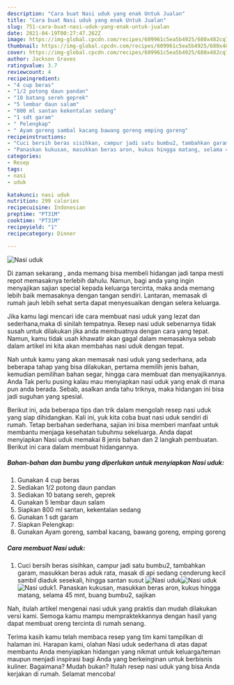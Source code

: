 ```yaml
---
description: "Cara buat Nasi uduk yang enak Untuk Jualan"
title: "Cara buat Nasi uduk yang enak Untuk Jualan"
slug: 751-cara-buat-nasi-uduk-yang-enak-untuk-jualan
date: 2021-04-19T00:27:47.262Z
image: https://img-global.cpcdn.com/recipes/609961c5ea5b4925/680x482cq70/nasi-uduk-foto-resep-utama.jpg
thumbnail: https://img-global.cpcdn.com/recipes/609961c5ea5b4925/680x482cq70/nasi-uduk-foto-resep-utama.jpg
cover: https://img-global.cpcdn.com/recipes/609961c5ea5b4925/680x482cq70/nasi-uduk-foto-resep-utama.jpg
author: Jackson Graves
ratingvalue: 3.7
reviewcount: 4
recipeingredient:
- "4 cup beras"
- "1/2 potong daun pandan"
- "10 batang sereh geprek"
- "5 lembar daun salam"
- "800 ml santan kekentalan sedang"
- "1 sdt garam"
- " Pelengkap"
- " Ayam goreng sambal kacang bawang goreng emping goreng"
recipeinstructions:
- "Cuci bersih beras sisihkan, campur jadi satu bumbu2, tambahkan garam, masukkan beras aduk rata, masak di api sedang cenderung kecil sambil diaduk sesekali, hingga santan susut"
- "Panaskan kukusan, masukkan beras aron, kukus hingga matang, selama 45 mnt, buang bumbu2, sajikan"
categories:
- Resep
tags:
- nasi
- uduk

katakunci: nasi uduk 
nutrition: 299 calories
recipecuisine: Indonesian
preptime: "PT31M"
cooktime: "PT31M"
recipeyield: "1"
recipecategory: Dinner

---
```



![Nasi uduk](https://img-global.cpcdn.com/recipes/609961c5ea5b4925/680x482cq70/nasi-uduk-foto-resep-utama.jpg)

Di zaman  sekarang , anda memang bisa membeli hidangan jadi tanpa mesti repot memasaknya terlebih dahulu. Namun, bagi anda yang ingin menyajikan sajian special kepada keluarga tercinta, maka anda memang lebih baik memasaknya dengan tangan sendiri. Lantaran, memasak di rumah jauh lebih sehat serta dapat menyesuaikan dengan selera keluarga.

Jika kamu lagi mencari ide cara membuat nasi uduk yang lezat dan sederhana,maka di sinilah tempatnya. Resep nasi uduk  sebenarnya tidak susah untuk dilakukan jika anda membuatnya dengan cara yang tepat. Namun, kamu tidak usah khawatir akan gagal dalam memasaknya 
sebab dalam artikel ini kita akan membahas nasi uduk dengan tepat.  



Nah untuk kamu yang akan memasak nasi uduk yang sederhana, ada beberapa tahap yang bisa dilakukan, pertama memilih jenis bahan, kemudian pemilihan bahan segar, hingga cara membuat dan menyajikannya. Anda Tak perlu pusing kalau mau menyiapkan nasi uduk yang enak di mana pun anda berada. Sebab, asalkan anda  tahu triknya, maka hidangan ini bisa jadi suguhan yang spesial.

Berikut ini, ada beberapa tips dan trik dalam mengolah resep nasi uduk yang siap dihidangkan. Kali ini, yuk kita coba buat nasi uduk sendiri di rumah. Tetap berbahan sederhana, sajian ini bisa memberi manfaat untuk membantu menjaga kesehatan tubuhmu sekeluarga. Anda dapat menyiapkan Nasi uduk memakai 8 jenis bahan dan 2 langkah pembuatan. Berikut ini cara dalam membuat hidangannya.

<!--inarticleads1-->

##### Bahan-bahan dan bumbu yang diperlukan untuk menyiapkan Nasi uduk:

1. Gunakan 4 cup beras
1. Sediakan 1/2 potong daun pandan
1. Sediakan 10 batang sereh, geprek
1. Gunakan 5 lembar daun salam
1. Siapkan 800 ml santan, kekentalan sedang
1. Gunakan 1 sdt garam
1. Siapkan  Pelengkap:
1. Gunakan  Ayam goreng, sambal kacang, bawang goreng, emping goreng




<!--inarticleads2-->

##### Cara membuat Nasi uduk:

1. Cuci bersih beras sisihkan, campur jadi satu bumbu2, tambahkan garam, masukkan beras aduk rata, masak di api sedang cenderung kecil sambil diaduk sesekali, hingga santan susut
<img src="https://img-global.cpcdn.com/steps/34f5628d51d66cb2/160x128cq70/nasi-uduk-langkah-memasak-1-foto.jpg" alt="Nasi uduk"><img src="https://img-global.cpcdn.com/steps/f917b9ba625c4dfe/160x128cq70/nasi-uduk-langkah-memasak-1-foto.jpg" alt="Nasi uduk"><img src="https://img-global.cpcdn.com/steps/4f550622e8b36c32/160x128cq70/nasi-uduk-langkah-memasak-1-foto.jpg" alt="Nasi uduk">1. Panaskan kukusan, masukkan beras aron, kukus hingga matang, selama 45 mnt, buang bumbu2, sajikan




Nah, itulah artikel mengenai  nasi uduk  yang praktis dan mudah dilakukan versi kami. Semoga kamu mampu mempraktekkannya dengan hasil yang dapat membuat oreng tercinta di rumah senang. 

Terima kasih kamu telah membaca resep yang tim kami tampilkan di halaman ini. Harapan kami, olahan  Nasi uduk sederhana di atas dapat membantu Anda menyiapkan hidangan yang nikmat untuk keluarga/teman maupun menjadi inspirasi bagi Anda yang berkeinginan untuk berbisnis kuliner. Bagaimana? Mudah bukan? Itulah resep nasi uduk yang bisa Anda kerjakan di rumah. Selamat mencoba!

